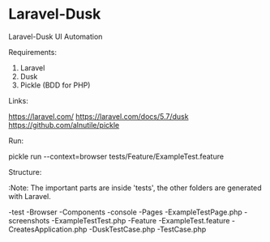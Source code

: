 # Laravel-Dusk
Laravel-Dusk UI Automation

Requirements:

1. Laravel
2. Dusk
3. Pickle (BDD for PHP)

Links:

https://laravel.com/
https://laravel.com/docs/5.7/dusk
https://github.com/alnutile/pickle

Run:

pickle run --context=browser tests/Feature/ExampleTest.feature

Structure:

:Note: The important parts are inside 'tests', the other folders are generated with Laravel.

-test
  -Browser
    -Components
    -console
    -Pages
      -ExampleTestPage.php
    -screenshots
    -ExampleTestTest.php
  -Feature
    -ExampleTest.feature
  -CreatesApplication.php
  -DuskTestCase.php
  -TestCase.php
